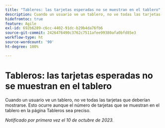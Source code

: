```yaml
---
title: "Tableros: las tarjetas esperadas no se muestran en el tablero"
description: Cuando un usuario ve un tablero, no ve todas las tarjetas que deberían mostrarse. Esto ocurre aunque el número de tarjetas que se muestran en el tablero en la página Tableros sea preciso.
hidefromtoc: true
feature: Agile
exl-id: 692b6289-c6cc-4402-91dc-b29b4da76fb6
source-git-commit: 2426476490c3762c7511afee99380afa0bfd85e3
workflow-type: ht
source-wordcount: '90'
ht-degree: 100%

---
```


# Tableros: las tarjetas esperadas no se muestran en el tablero

Cuando un usuario ve un tablero, no ve todas las tarjetas que deberían mostrarse. Esto ocurre aunque el número de tarjetas que se muestran en el tablero en la página Tableros sea preciso.

_Notificado por primera vez el 10 de octubre de 2023._
